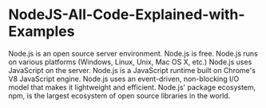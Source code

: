 # NodeJS-All-Code-Explained-with-Examples
Node.js is an open source server environment. Node.js is free. Node.js runs on various platforms (Windows, Linux, Unix, Mac OS X, etc.)
Node.js uses JavaScript on the server. Node.js is a JavaScript runtime built on Chrome's V8 JavaScript engine. Node.js uses an event-driven, non-blocking I/O model that makes it lightweight and efficient. Node.js' package ecosystem, npm, is the largest ecosystem of open source libraries in the world.
